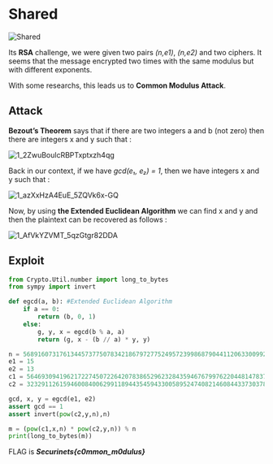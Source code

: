 # Shared
![Shared](https://user-images.githubusercontent.com/62826765/100805523-1546c980-342f-11eb-8b18-ac5a59338dc4.png)

Its **RSA** challenge, we were given two pairs *(n,e1)*, *(n,e2)* and two ciphers. It seems that the message encrypted two times with the same modulus but with different exponents.

With some researchs, this leads us to **Common Modulus Attack**.

## Attack
**Bezout’s Theorem** says that if there are two integers a and b (not zero) then there are integers x and y such that :

![1_2ZwuBoulcRBPTxptxzh4qg](https://user-images.githubusercontent.com/62826765/100805816-a5850e80-342f-11eb-919d-c7f6504b09a5.png)

Back in our context, if we have *gcd(e₁, e₂) = 1*, then we have integers x and y such that :

![1_azXxHzA4EuE_5ZQVk6x-GQ](https://user-images.githubusercontent.com/62826765/100806192-525f8b80-3430-11eb-9500-ca5f2fa5da75.png)

Now, by using **the Extended Euclidean Algorithm** we can find x and y and then the plaintext can be recovered as follows : 

![1_AfVkYZVMT_5qzGtgr82DDA](https://user-images.githubusercontent.com/62826765/100806318-88047480-3430-11eb-92c8-3803333bac0d.png)

## Exploit
```python
from Crypto.Util.number import long_to_bytes
from sympy import invert

def egcd(a, b): #Extended Euclidean Algorithm
	if a == 0:
		return (b, 0, 1)
	else:
		g, y, x = egcd(b % a, a)
		return (g, x - (b // a) * y, y)

n = 56891607317613445737750783421867972775249572399868790441120633009929442237956426430872259524747190957003843589191818005172449569095010326902570697779311445080658255239480648637639774011002922525938326812054289272761548189515649720401657615661945821118048442804640057370308200873641231270154569615397630035523
e1 = 15
e2 = 13
c1 = 56469309419621722745072264207838652962328435946767997622044814783708364014641727623574445134141501637979157915357991990349560025038641029733835390776874211827838349081746055988558104358822972488360758486671776227087938906728676579783033437913622465886682124098078049146249446462955542454130870990925587760172
c2 = 32329112615946008400629911894435459433005895247408214608443373037890224605212549196731172020927876324933946521979508705874232456594545880155126627698928055303619040189497194414548410456513691315796957680520443150673697523600966755935741384614826849213578224143275544065415119993769274896134376873260076292691

gcd, x, y = egcd(e1, e2)
assert gcd == 1
assert invert(pow(c2,y,n),n)

m = (pow(c1,x,n) * pow(c2,y,n)) % n
print(long_to_bytes(m))
```

FLAG is **_Securinets{c0mmon_m0dulus}_**
